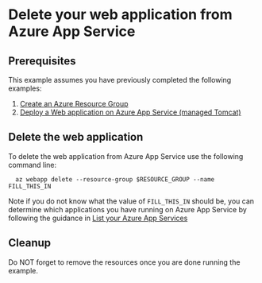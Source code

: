 
# Delete your web application from Azure App Service

## Prerequisites

This example assumes you have previously completed the following examples:

1. [Create an Azure Resource Group](../../group/create/)
1. [Deploy a Web application on Azure App Service (managed Tomcat)](../../appservice/tomcat-helloworld/)

## Delete the web application

To delete the web application from Azure App Service use the following command
line:

```shell
  az webapp delete --resource-group $RESOURCE_GROUP --name FILL_THIS_IN
```

Note if you do not know what the value of `FILL_THIS_IN` should be, you can
determine which applications you have running on Azure App Service by 
following the guidance in [List your Azure App Services](../list/)

## Cleanup

Do NOT forget to remove the resources once you are done running the example.
